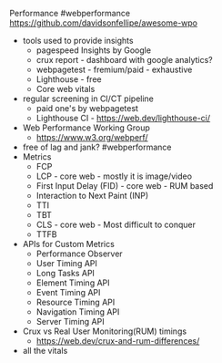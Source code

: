 Performance #webperformance https://github.com/davidsonfellipe/awesome-wpo
-	tools used to provide insights
	- pagespeed Insights by Google
	- crux report - dashboard with google analytics?
	- webpagetest - fremium/paid - exhaustive
	- Lighthouse - free
	- Core web vitals
-	regular screening in CI/CT pipeline
	- paid one's by webpagetest
	- Lighthouse CI - https://web.dev/lighthouse-ci/
- Web Performance Working Group
	- https://www.w3.org/webperf/
- free of lag and jank? #webperformance
- Metrics
	- FCP
	- LCP - core web - mostly it is image/video
	- First Input Delay (FID) - core web - RUM based
	- Interaction to Next Paint (INP)
	- TTI
	- TBT
	- CLS - core web - Most difficult to conquer
	- TTFB
- APIs for Custom Metrics
	- Performance Observer
	- User Timing API
	- Long Tasks API
	- Element Timing API
	- Event Timing API
	- Resource Timing API
	- Navigation Timing API
	- Server Timing API
- Crux vs Real User Monitoring(RUM) timings
	- https://web.dev/crux-and-rum-differences/
- all the vitals
